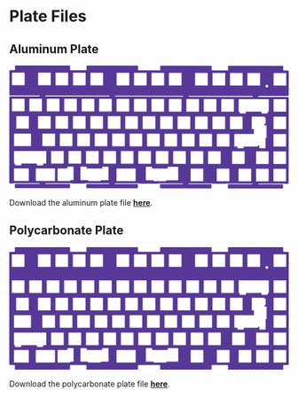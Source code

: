 # Plate Files

## Aluminum Plate
![Paragon Aluminum Plate Preview](plate_files/paragon_aluminum_plate_preview.png)

Download the aluminum plate file **[here](plate_files/paragon_aluminum_plate.dxf)**.

## Polycarbonate Plate

![Paragon Polycarbonate Plate Preview](plate_files/paragon_polycarbonate_plate_preview.png)

Download the polycarbonate plate file **[here](plate_files/paragon_polycarbonate_plate.dxf)**.


